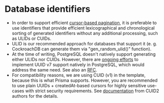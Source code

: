 # Database identifiers

- In order to support efficient [cursor-based pagination](https://brunoscheufler.com/blog/2022-01-01-paginating-large-ordered-datasets-with-cursor-based-pagination), it is preferable to use identifiers that provide efficient lexicographical and chronological sorting of generated identifiers without any additional processing, such as ULIDs or CUIDs.
- ULID is our recommended approach for databases that support it (e. g. CockroachDB can generate them via "gen_random_ulid()" function).
- At the time of writing, PostgreSQL doesn't natively support generating either ULIDs nor CUIDs. However, there are [ongoing efforts](https://commitfest.postgresql.org/47/4388/) to implement UUID v7 support natively in PostgreSQL, which would address the same need. See also an [RFC](https://www.rfc-editor.org/info/rfc9562).
- For compatibility reasons, we are using CUID (v1) in the template, because this is what Prisma supports. However, you are recommended to use plain UUIDs + createdAt-based cursors for highly sensitive use-cases with strict security requirements. See [documentation](https://github.com/paralleldrive/cuid2) from CUID2 authors for the details.
